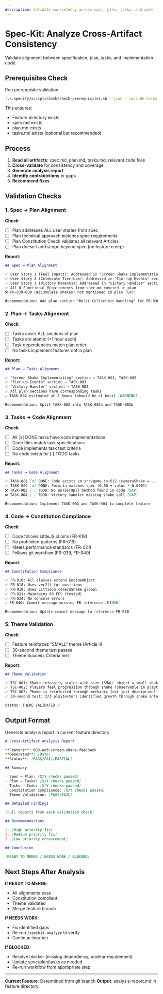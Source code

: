 ```yaml
---
description: Validate consistency across spec, plan, tasks, and code
---
```


# Spec-Kit: Analyze Cross-Artifact Consistency

Validate alignment between specification, plan, tasks, and implementation code.

## Prerequisites Check

Run prerequisite validation:
```bash
!./.specify/scripts/bash/check-prerequisites.sh --json --include-tasks
```

This ensures:
- Feature directory exists
- spec.md exists
- plan.md exists
- tasks.md exists (optional but recommended)

## Process

1. **Read all artifacts**: spec.md, plan.md, tasks.md, relevant code files
2. **Cross-validate** for consistency and coverage
3. **Generate analysis report**
4. **Identify contradictions** or gaps
5. **Recommend fixes**

## Validation Checks

### 1. Spec → Plan Alignment

**Check**:
- [ ] Plan addresses ALL user stories from spec
- [ ] Plan technical approach matches spec requirements
- [ ] Plan Constitution Check validates all relevant Articles
- [ ] Plan doesn't add scope beyond spec (no feature creep)

**Report**:
```markdown
## Spec → Plan Alignment

✅ User Story 1 (Feel Impact): Addressed in "Screen Shake Implementation" section
✅ User Story 2 (Celebrate Tier-Ups): Addressed in "Tier-Up Events" section
✅ User Story 3 (Victory Moments): Addressed in "Victory Handler" section
✅ All 8 Functional Requirements from spec.md covered in plan
❌ FR-030-008 (accumulate shakes) not mentioned in plan [GAP]

Recommendation: Add plan section "Multi-Collection Handling" for FR-030-008
```

### 2. Plan → Tasks Alignment

**Check**:
- [ ] Tasks cover ALL sections of plan
- [ ] Tasks are atomic (<1 hour each)
- [ ] Task dependencies match plan order
- [ ] No tasks implement features not in plan

**Report**:
```markdown
## Plan → Tasks Alignment

✅ "Screen Shake Implementation" section → TASK-001, TASK-002
✅ "Tier-Up Events" section → TASK-003
✅ "Victory Handler" section → TASK-004
✅ All plan sections have corresponding tasks
⚠️ TASK-002 estimated at 2 hours (should be <1 hour) [WARNING]

Recommendation: Split TASK-002 into TASK-002a and TASK-002b
```

### 3. Tasks → Code Alignment

**Check**:
- [ ] All [x] DONE tasks have code implementations
- [ ] Code files match task specifications
- [ ] Code implements task test criteria
- [ ] No code exists for [ ] TODO tasks

**Report**:
```markdown
## Tasks → Code Alignment

✅ TASK-001 [x] DONE: Code exists in src/game.js:612 (cameraShake = ...)
✅ TASK-002 [x] DONE: Formula matches spec (0.05 + value * 0.0001)
❌ TASK-003 [ ] TODO: No onTierUp() method found in code [GAP]
❌ TASK-004 [ ] TODO: Victory handler missing shake call [GAP]

Recommendation: Implement TASK-003 and TASK-004 to complete feature
```

### 4. Code → Constitution Compliance

**Check**:
- [ ] Code follows LittleJS idioms (FR-018)
- [ ] No prohibited patterns (FR-019)
- [ ] Meets performance standards (FR-021)
- [ ] Follows git workflow (FR-039, FR-040)

**Report**:
```markdown
## Constitution Compliance

✅ FR-018: All classes extend EngineObject
✅ FR-018: Uses vec2() for positions
✅ FR-018: Uses LittleJS cameraShake global
✅ FR-021: Maintains 60 FPS (tested)
✅ FR-024: No console errors
⚠️ FR-040: Commit message missing FR reference [MINOR]

Recommendation: Update commit message to reference FR-030
```

### 5. Theme Validation

**Check**:
- [ ] Feature reinforces "SMALL" theme (Article II)
- [ ] 30-second theme test passes
- [ ] Theme Success Criteria met

**Report**:
```markdown
## Theme Validation

✅ TSC-001: Shake intensity scales with size (SMALL object = small shake, BIG object = big shake)
✅ TSC-002: Players feel progression through shake (observable in playtesting)
✅ TSC-003: Theme is reinforced through mechanic (not just decoration)
✅ 30-second test: 3/3 playtesters identified growth through shake intensity

Status: THEME VALIDATED ✅
```

## Output Format

Generate analysis report in current feature directory:

```markdown
# Cross-Artifact Analysis Report

**Feature**: 003-add-screen-shake-feedback
**Generated**: [Date]
**Status**: [PASS/FAIL/PARTIAL]

## Summary

- Spec → Plan: [X/Y checks passed]
- Plan → Tasks: [X/Y checks passed]
- Tasks → Code: [X/Y checks passed]
- Constitution Compliance: [X/Y checks passed]
- Theme Validation: [PASS/FAIL]

## Detailed Findings

[Full reports from each validation check]

## Recommendations

1. [High priority fix]
2. [Medium priority fix]
3. [Low priority enhancement]

## Conclusion

[READY TO MERGE / NEEDS WORK / BLOCKED]
```

## Next Steps After Analysis

**If READY TO MERGE**:
- All alignments pass
- Constitution compliant
- Theme validated
- Merge feature branch

**If NEEDS WORK**:
- Fix identified gaps
- Re-run `/speckit.analyze` to verify
- Continue iteration

**If BLOCKED**:
- Resolve blocker (missing dependency, unclear requirement)
- Update spec/plan/tasks as needed
- Re-run workflow from appropriate step

---

**Current Feature**: Determined from git branch
**Output**: analysis-report.md in feature directory

